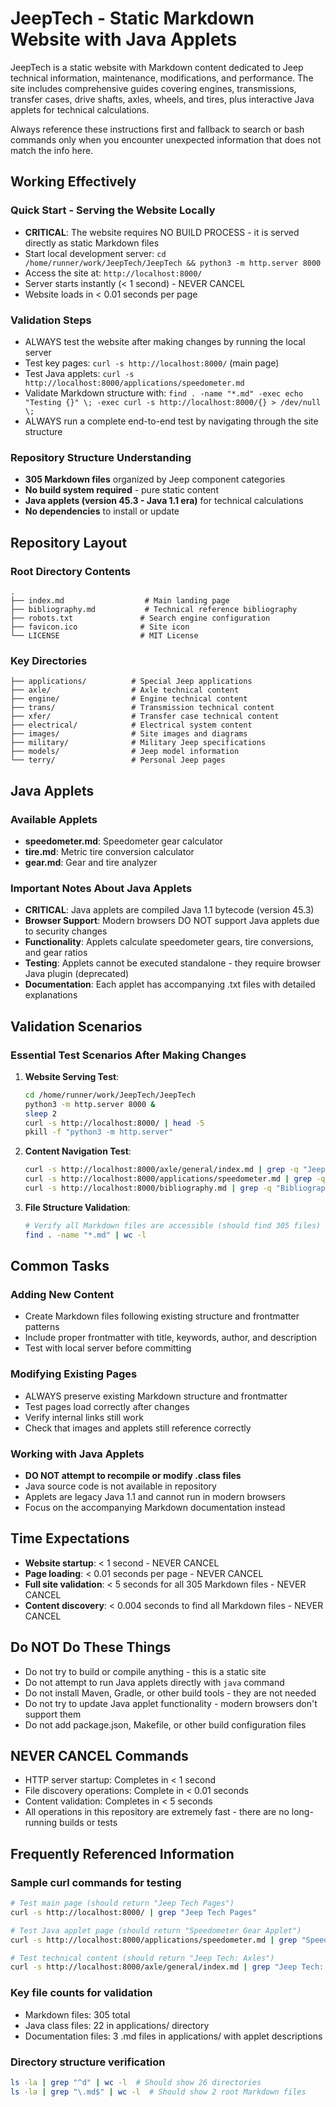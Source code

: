 # JeepTech - Static Markdown Website with Java Applets

JeepTech is a static website with Markdown content dedicated to Jeep technical information, maintenance, modifications, and performance. The site includes comprehensive guides covering engines, transmissions, transfer cases, drive shafts, axles, wheels, and tires, plus interactive Java applets for technical calculations.

Always reference these instructions first and fallback to search or bash commands only when you encounter unexpected information that does not match the info here.

## Working Effectively

### Quick Start - Serving the Website Locally
- **CRITICAL**: The website requires NO BUILD PROCESS - it is served directly as static Markdown files
- Start local development server: `cd /home/runner/work/JeepTech/JeepTech && python3 -m http.server 8000`
- Access the site at: `http://localhost:8000/`
- Server starts instantly (< 1 second) - NEVER CANCEL
- Website loads in < 0.01 seconds per page

### Validation Steps
- ALWAYS test the website after making changes by running the local server
- Test key pages: `curl -s http://localhost:8000/` (main page) 
- Test Java applets: `curl -s http://localhost:8000/applications/speedometer.md`
- Validate Markdown structure with: `find . -name "*.md" -exec echo "Testing {}" \; -exec curl -s http://localhost:8000/{} > /dev/null \;`
- ALWAYS run a complete end-to-end test by navigating through the site structure

### Repository Structure Understanding
- **305 Markdown files** organized by Jeep component categories
- **No build system required** - pure static content
- **Java applets (version 45.3 - Java 1.1 era)** for technical calculations
- **No dependencies** to install or update

## Repository Layout

### Root Directory Contents
```
.
├── index.md                  # Main landing page
├── bibliography.md           # Technical reference bibliography
├── robots.txt               # Search engine configuration
├── favicon.ico              # Site icon
└── LICENSE                  # MIT License
```

### Key Directories
```
├── applications/          # Special Jeep applications
├── axle/                  # Axle technical content
├── engine/                # Engine technical content  
├── trans/                 # Transmission technical content
├── xfer/                  # Transfer case technical content
├── electrical/            # Electrical system content
├── images/                # Site images and diagrams
├── military/              # Military Jeep specifications
├── models/                # Jeep model information
└── terry/                 # Personal Jeep pages
```

## Java Applets

### Available Applets
- **speedometer.md**: Speedometer gear calculator
- **tire.md**: Metric tire conversion calculator  
- **gear.md**: Gear and tire analyzer

### Important Notes About Java Applets
- **CRITICAL**: Java applets are compiled Java 1.1 bytecode (version 45.3)
- **Browser Support**: Modern browsers DO NOT support Java applets due to security changes
- **Functionality**: Applets calculate speedometer gears, tire conversions, and gear ratios
- **Testing**: Applets cannot be executed standalone - they require browser Java plugin (deprecated)
- **Documentation**: Each applet has accompanying .txt files with detailed explanations

## Validation Scenarios

### Essential Test Scenarios After Making Changes
1. **Website Serving Test**:
   ```bash
   cd /home/runner/work/JeepTech/JeepTech
   python3 -m http.server 8000 &
   sleep 2
   curl -s http://localhost:8000/ | head -5
   pkill -f "python3 -m http.server"
   ```

2. **Content Navigation Test**:
   ```bash
   curl -s http://localhost:8000/axle/general/index.md | grep -q "Jeep Tech: Axles"
   curl -s http://localhost:8000/applications/speedometer.md | grep -q "Speedometer Gear Applet"
   curl -s http://localhost:8000/bibliography.md | grep -q "Bibliography"
   ```

3. **File Structure Validation**:
   ```bash
   # Verify all Markdown files are accessible (should find 305 files)
   find . -name "*.md" | wc -l
   ```

## Common Tasks

### Adding New Content
- Create Markdown files following existing structure and frontmatter patterns
- Include proper frontmatter with title, keywords, author, and description
- Test with local server before committing

### Modifying Existing Pages  
- ALWAYS preserve existing Markdown structure and frontmatter
- Test pages load correctly after changes
- Verify internal links still work
- Check that images and applets still reference correctly

### Working with Java Applets
- **DO NOT attempt to recompile or modify .class files**
- Java source code is not available in repository
- Applets are legacy Java 1.1 and cannot run in modern browsers
- Focus on the accompanying Markdown documentation instead

## Time Expectations
- **Website startup**: < 1 second - NEVER CANCEL
- **Page loading**: < 0.01 seconds per page - NEVER CANCEL  
- **Full site validation**: < 5 seconds for all 305 Markdown files - NEVER CANCEL
- **Content discovery**: < 0.004 seconds to find all Markdown files - NEVER CANCEL

## Do NOT Do These Things
- Do not try to build or compile anything - this is a static site
- Do not attempt to run Java applets directly with `java` command
- Do not install Maven, Gradle, or other build tools - they are not needed
- Do not try to update Java applet functionality - modern browsers don't support them
- Do not add package.json, Makefile, or other build configuration files

## NEVER CANCEL Commands
- HTTP server startup: Completes in < 1 second
- File discovery operations: Complete in < 0.01 seconds  
- Content validation: Completes in < 5 seconds
- All operations in this repository are extremely fast - there are no long-running builds or tests

## Frequently Referenced Information

### Sample curl commands for testing
```bash
# Test main page (should return "Jeep Tech Pages")
curl -s http://localhost:8000/ | grep "Jeep Tech Pages"

# Test Java applet page (should return "Speedometer Gear Applet")  
curl -s http://localhost:8000/applications/speedometer.md | grep "Speedometer Gear Applet"

# Test technical content (should return "Jeep Tech: Axles")
curl -s http://localhost:8000/axle/general/index.md | grep "Jeep Tech: Axles"
```

### Key file counts for validation
- Markdown files: 305 total
- Java class files: 22 in applications/ directory
- Documentation files: 3 .md files in applications/ with applet descriptions

### Directory structure verification
```bash
ls -la | grep "^d" | wc -l  # Should show 26 directories
ls -la | grep "\.md$" | wc -l  # Should show 2 root Markdown files
```